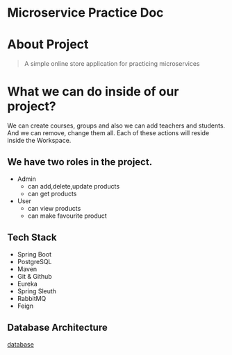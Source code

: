 # Microservice Practice Doc

# About Project

> A simple online store application for practicing microservices 
>

# What we can do inside of our project?

We can create courses, groups and also we can add teachers and students.  And we can remove, change them all. Each of these actions will reside inside the Workspace.

## We have two roles in the project.

- Admin
    - can add,delete,update products
    - can get products
- User
    - can view products
    - can make favourite product



## Tech Stack

- Spring Boot
- PostgreSQL
- Maven
- Git & Github
- Eureka
- Spring Sleuth
- RabbitMQ
- Feign


## Database Architecture
[database](https://user-images.githubusercontent.com/90905002/210039240-a4236e3d-278d-41b2-be13-02c82a9c624e.png)
